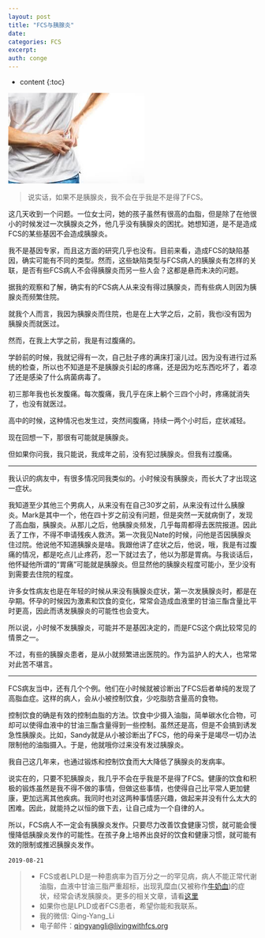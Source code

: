 ```yaml
---
layout: post
title: "FCS与胰腺炎"
date:
categories: FCS
excerpt:
auth: conge
---
```

* content
{:toc}

![ ](/assets/images/FCS/118382-4b67fe4d5bc6c065.png)

> 说实话，如果不是胰腺炎，我不会在乎我是不是得了FCS。

这几天收到一个问题。一位女士问，她的孩子虽然有很高的血脂，但是除了在他很小的时候发过一次胰腺炎之外，他几乎没有胰腺炎的困扰。她想知道，是不是造成FCS的某些基因不会造成胰腺炎。

我不是基因专家，而且这方面的研究几乎也没有。目前来看，造成FCS的缺陷基因，确实可能有不同的类型。然而，这些缺陷类型与FCS病人的胰腺炎有怎样的关联，是否有些FCS病人不会得胰腺炎而另一些人会？这都是悬而未决的问题。

据我的观察和了解，确实有的FCS病人从来没有得过胰腺炎，而有些病人则因为胰腺炎而频繁住院。

就我个人而言，我因为胰腺炎而住院，也是在上大学之后，之前，我也i没有因为胰腺炎而就医过。

然而，在我上大学之前，我是有过腹痛的。

学龄前的时候，我就记得有一次，自己肚子疼的满床打滚儿过。因为没有进行过系统的检查，所以也不知道是不是胰腺炎引起的疼痛，还是因为吃东西吃坏了，着凉了还是感染了什么病菌病毒了。

初三那年我也长发腹痛。每次腹痛，我几乎在床上躺个三四个小时，疼痛就消失了，也没有就医过。

高中的时候，这种情况也发生过，突然间腹痛，持续一两个小时后，症状减轻。

现在回想一下，那很有可能就是胰腺炎。

但如果你问我，我只能说，我成年之前，没有犯过胰腺炎。但我有过腹痛。

-----

我认识的病友中，有很多情况同我类似的。小时候没有胰腺炎，而长大了才出现这一症状。

我知道至少其他三个男病人，从来没有在自己30岁之前，从来没有过什么胰腺炎。Mark是其中一个，他在四十岁之前没有问题，但是突然一天就病倒了，发现了高血脂，胰腺炎。从那儿之后，他胰腺炎频发，几乎每周都得去医院报道。因此丢了工作，不得不申请残疾人救济。第一次我见Nate的时候，问他是否因胰腺炎住过院。他说他不知道胰腺炎是啥。我跟他讲了症状之后，他说，哦，我是有过腹痛的情况，都是吃点儿止疼药，忍一下就过去了，他以为那是胃病。与我谈话后，他怀疑他所谓的“胃痛”可能就是胰腺炎。但显然他的胰腺炎程度可能小，至少没有到需要去住院的程度。

许多女性病友也是在年轻的时候从来没有胰腺炎症状，第一次发胰腺炎时，都是在孕期。怀孕的时候因为激素和饮食的变化，常常会造成血液里的甘油三酯含量比平时更高，因此而诱发胰腺炎的可能性也会变大。

所以说，小时候不发胰腺炎，可能并不是基因决定的，而是FCS这个病比较常见的情景之一。

不过，有些的胰腺炎患者，是从小就频繁进出医院的。作为监护人的大人，也常常对此苦不堪言。

----

FCS病友当中，还有几个个例。他们在小时候就被诊断出了FCS后者单纯的发现了高脂血症。这样的病人，会从小被控制饮食，少吃脂肪含量高的食物。

控制饮食的确是有效的控制血脂的方法。饮食中少摄入油脂，简单碳水化合物，可却可以使得血液中的甘油三酯含量得到一些控制。虽然还是高，但是不会搞到诱发急性胰腺炎。比如，Sandy就是从小被诊断出了FCS，他的母亲于是竭尽一切办法限制他的油脂摄入。于是，他就哦你过来没有发过胰腺炎。

我自己这几年来，也通过锻炼和控制饮食而大大降低了胰腺炎的发病率。

说实在的，只要不犯胰腺炎，我几乎不会在乎我是不是得了FCS。健康的饮食和积极的锻炼虽然是我不得不做的事情，但做这些事情，也使得自己比平常人更加健康，更加远离其他疾病。我同时也对这两种事情感兴趣，做起来并没有什么太大的困难。因此，就能持之以恒的做下去，让自己成为一个自律的人。

所以，FCS病人不一定会有胰腺炎发作。只要尽力改善饮食健康习惯，就可能会慢慢降低胰腺炎发作的可能性。在孩子身上培养出良好的饮食和健康习惯，就可能有效的限制或推迟胰腺炎发作。

```
2019-08-21
```


> * FCS或者LPLD是一种患病率为百万分之一的罕见病，病人不能正常代谢油脂，血液中甘油三脂严重超标，出现乳糜血(又被称作[牛奶血](https://www.jianshu.com/p/4cba7c3cabf6))的症状，经常会诱发胰腺炎。更多的相关文章，请看[这里](https://www.jianshu.com/nb/8793129)
> * 如果你也是LPLD或者FCS患者，希望你能和我联系。
> * 我的微信: Qing-Yang_Li
> * 电子邮件：qingyangli@livingwithfcs.org
